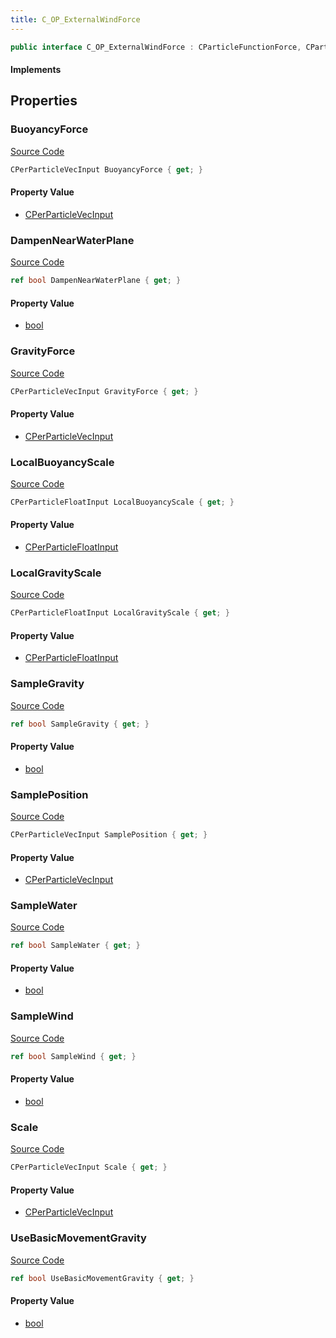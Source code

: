 ```yaml
---
title: C_OP_ExternalWindForce
---
```


```csharp
public interface C_OP_ExternalWindForce : CParticleFunctionForce, CParticleFunction, ISchemaClass<CParticleFunction>, ISchemaClass<CParticleFunctionForce>, ISchemaClass<C_OP_ExternalWindForce>, ISchemaField, ISchemaClass, INativeHandle
```

#### Implements

## Properties

### BuoyancyForce

[Source Code](https://github.com/swiftly-solution/swiftlys2/blob/main/managed/src/SwiftlyS2.Generated/Schemas/Interfaces/C_OP_ExternalWindForce.cs#L37)

```csharp
CPerParticleVecInput BuoyancyForce { get; }
```

#### Property Value

- [CPerParticleVecInput](/docs/api/shared/schemadefinitions/cperparticlevecinput)

### DampenNearWaterPlane

[Source Code](https://github.com/swiftly-solution/swiftlys2/blob/main/managed/src/SwiftlyS2.Generated/Schemas/Interfaces/C_OP_ExternalWindForce.cs#L25)

```csharp
ref bool DampenNearWaterPlane { get; }
```

#### Property Value

- [bool](https://learn.microsoft.com/dotnet/api/system.boolean)

### GravityForce

[Source Code](https://github.com/swiftly-solution/swiftlys2/blob/main/managed/src/SwiftlyS2.Generated/Schemas/Interfaces/C_OP_ExternalWindForce.cs#L29)

```csharp
CPerParticleVecInput GravityForce { get; }
```

#### Property Value

- [CPerParticleVecInput](/docs/api/shared/schemadefinitions/cperparticlevecinput)

### LocalBuoyancyScale

[Source Code](https://github.com/swiftly-solution/swiftlys2/blob/main/managed/src/SwiftlyS2.Generated/Schemas/Interfaces/C_OP_ExternalWindForce.cs#L35)

```csharp
CPerParticleFloatInput LocalBuoyancyScale { get; }
```

#### Property Value

- [CPerParticleFloatInput](/docs/api/shared/schemadefinitions/cperparticlefloatinput)

### LocalGravityScale

[Source Code](https://github.com/swiftly-solution/swiftlys2/blob/main/managed/src/SwiftlyS2.Generated/Schemas/Interfaces/C_OP_ExternalWindForce.cs#L33)

```csharp
CPerParticleFloatInput LocalGravityScale { get; }
```

#### Property Value

- [CPerParticleFloatInput](/docs/api/shared/schemadefinitions/cperparticlefloatinput)

### SampleGravity

[Source Code](https://github.com/swiftly-solution/swiftlys2/blob/main/managed/src/SwiftlyS2.Generated/Schemas/Interfaces/C_OP_ExternalWindForce.cs#L27)

```csharp
ref bool SampleGravity { get; }
```

#### Property Value

- [bool](https://learn.microsoft.com/dotnet/api/system.boolean)

### SamplePosition

[Source Code](https://github.com/swiftly-solution/swiftlys2/blob/main/managed/src/SwiftlyS2.Generated/Schemas/Interfaces/C_OP_ExternalWindForce.cs#L17)

```csharp
CPerParticleVecInput SamplePosition { get; }
```

#### Property Value

- [CPerParticleVecInput](/docs/api/shared/schemadefinitions/cperparticlevecinput)

### SampleWater

[Source Code](https://github.com/swiftly-solution/swiftlys2/blob/main/managed/src/SwiftlyS2.Generated/Schemas/Interfaces/C_OP_ExternalWindForce.cs#L23)

```csharp
ref bool SampleWater { get; }
```

#### Property Value

- [bool](https://learn.microsoft.com/dotnet/api/system.boolean)

### SampleWind

[Source Code](https://github.com/swiftly-solution/swiftlys2/blob/main/managed/src/SwiftlyS2.Generated/Schemas/Interfaces/C_OP_ExternalWindForce.cs#L21)

```csharp
ref bool SampleWind { get; }
```

#### Property Value

- [bool](https://learn.microsoft.com/dotnet/api/system.boolean)

### Scale

[Source Code](https://github.com/swiftly-solution/swiftlys2/blob/main/managed/src/SwiftlyS2.Generated/Schemas/Interfaces/C_OP_ExternalWindForce.cs#L19)

```csharp
CPerParticleVecInput Scale { get; }
```

#### Property Value

- [CPerParticleVecInput](/docs/api/shared/schemadefinitions/cperparticlevecinput)

### UseBasicMovementGravity

[Source Code](https://github.com/swiftly-solution/swiftlys2/blob/main/managed/src/SwiftlyS2.Generated/Schemas/Interfaces/C_OP_ExternalWindForce.cs#L31)

```csharp
ref bool UseBasicMovementGravity { get; }
```

#### Property Value

- [bool](https://learn.microsoft.com/dotnet/api/system.boolean)


